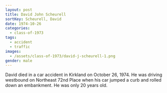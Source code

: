 ```yaml
---
layout: post
title: David John Scheurell
sortKey: Scheurell, David
date: 1974-10-26
categories:
  - class-of-1973
tags:
  - accident
  - traffic
images:
  - /assets/class-of-1973/david-j-scheurell-1.png
gender: male
---
```


David died in a car accident in Kirkland on October 26, 1974. He was driving westbound on Northeast 72nd Place when his car jumped a curb and rolled down an embankment. He was only 20 years old.
